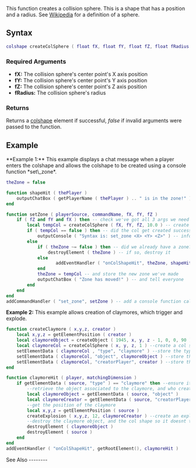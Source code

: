 This function creates a collision sphere. This is a shape that has a position and a radius. See [Wikipedia](http://en.wikipedia.org/wiki/Sphere) for a definition of a sphere.

Syntax
------

``` lua
colshape createColSphere ( float fX, float fY, float fZ, float fRadius )
```

### Required Arguments

-   **fX:** The collision sphere's center point's X axis position
-   **fY:** The collision sphere's center point's Y axis position
-   **fZ:** The collision sphere's center point's Z axis position
-   **fRadius:** The collision sphere's radius

### Returns

Returns a [colshape](/colshape.md "wikilink") element if successful, *false* if invalid arguments were passed to the function.

Example
-------

<section name="Server" class="server" show="true">
**Example 1:** This example displays a chat message when a player enters the colshape and allows the colshape to be created using a console function *set\_zone*.

``` lua
theZone = false

function shapeHit ( thePlayer ) 
    outputChatBox ( getPlayerName ( thePlayer ) .. " is in the zone!" ) -- display a message in everyone's chat box
end

function setZone ( playerSource, commandName, fX, fY, fZ )
    if ( fZ and fY and fX ) then -- check we've got all 3 args we need
        local tempCol = createColSphere ( fX, fY, fZ, 10.0 ) -- create a col
        if ( tempCol == false ) then -- did the col get created successfully?
            outputConsole ( "Syntax is: set_zone <X> <Y> <Z>" ) -- inform the user what the valid syntax is
        else
            if ( theZone ~= false ) then -- did we already have a zone?
                destroyElement ( theZone ) -- if so, destroy it
            else
                   addEventHandler ( "onColShapeHit", theZone, shapeHit ) -- add a handler for the onColShapeHit event
            end
            theZone = tempCol -- and store the new zone we've made
            outputChatBox ( "Zone has moved!" ) -- and tell everyone
        end
    end
end
addCommandHandler ( "set_zone", setZone ) -- add a console function called set_zone that will trigger the function setZone
```

**Example 2:** This example allows creation of claymores, which trigger and explode.

``` lua
function createClaymore ( x,y,z, creator )
    local x,y,z = getElementPosition ( creator )
    local claymoreObject = createObject ( 1945, x, y, z - 1, 0, 0, 90 ) --create an object which looks like a claymore
    local claymoreCol = createColSphere ( x, y, z, 1 ) --create a col sphere with radius 1
    setElementData ( claymoreCol , "type", "claymore" ) --store the type of colshape so it can be retrieved
    setElementData ( claymoreCol, "object", claymoreObject ) --store the object of the claymore
    setElementData ( claymoreCol, "creatorPlayer", creator ) --store the person who created it
end

function claymoreHit ( player, matchingDimension )
    if getElementData ( source, "type" ) == "claymore" then --ensure its a claymore
        --retrieve the object associated to the claymore, and who created it
        local claymoreObject = getElementData ( source, "object" )
        local claymoreCreator = getElementData ( source, "creatorPlayer" )
        --get the position of the claymore
        local x,y,z = getElementPosition ( source )
        createExplosion ( x,y,z, 12, claymoreCreator ) --create an explosion, associated to the creator, of a small size at the col's position
        --destroy the claymore object, and the col shape so it doesnt trigger again.
        destroyElement ( claymoreObject )
        destroyElement ( source )
    end
end
addEventHandler ( "onColShapeHit", getRootElement(), claymoreHit )
```

</section>
See Also
--------

